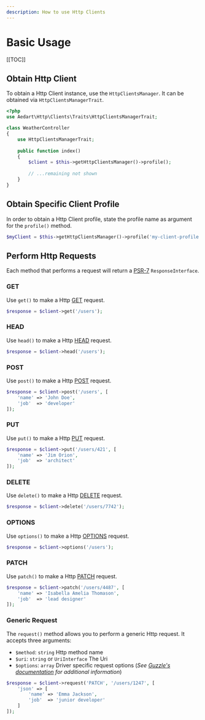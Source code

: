 ```yaml
---
description: How to use Http Clients
---
```


# Basic Usage

[[TOC]]

## Obtain Http Client

To obtain a Http Client instance, use the `HttpClientsManager`.
It can be obtained via `HttpClientsManagerTrait`.

```php
<?php
use Aedart\Http\Clients\Traits\HttpClientsManagerTrait;

class WeatherController
{
    use HttpClientsManagerTrait;
    
    public function index()
    {
        $client = $this->getHttpClientsManager()->profile();
        
        // ...remaining not shown
    }
}
```

## Obtain Specific Client Profile

In order to obtain a Http Client profile, state the profile name as argument for the `profile()` method. 

```php
$myClient = $this->getHttpClientsManager()->profile('my-client-profile');
```

## Perform Http Requests

Each method that performs a request will return a [PSR-7](https://www.php-fig.org/psr/psr-7/) `ResponseInterface`.

### GET

Use `get()` to make a Http [GET](https://developer.mozilla.org/en-US/docs/Web/HTTP/Methods/GET) request.

```php
$response = $client->get('/users');
```

### HEAD

Use `head()` to make a Http [HEAD](https://developer.mozilla.org/en-US/docs/Web/HTTP/Methods/HEAD) request.

```php
$response = $client->head('/users');
```

### POST

Use `post()` to make a Http [POST](https://developer.mozilla.org/en-US/docs/Web/HTTP/Methods/POST) request.

```php
$response = $client->post('/users', [
    'name' => 'John Doe',
    'job'  => 'developer'
]);
```

### PUT

Use `put()` to make a Http [PUT](https://developer.mozilla.org/en-US/docs/Web/HTTP/Methods/PUT) request.

```php
$response = $client->put('/users/421', [
    'name' => 'Jim Orion',
    'job'  => 'architect'
]);
```

### DELETE

Use `delete()` to make a Http [DELETE](https://developer.mozilla.org/en-US/docs/Web/HTTP/Methods/DELETE) request.

```php
$response = $client->delete('/users/7742');
```

### OPTIONS

Use `options()` to make a Http [OPTIONS](https://developer.mozilla.org/en-US/docs/Web/HTTP/Methods/OPTIONS) request.

```php
$response = $client->options('/users');
```

### PATCH

Use `patch()` to make a Http [PATCH](https://developer.mozilla.org/en-US/docs/Web/HTTP/Methods/PATCH) request.

```php
$response = $client->patch('/users/4487', [
    'name' => 'Isabella Amelia Thomason',
    'job'  => 'lead designer'
]);
```

### Generic Request

The `request()` method allows you to perform a generic Http request.
It accepts three arguments:

- `$method`: `string` Http method name
- `$uri`: `string` or `UriInterface` The Uri
- `$options`: `array` Driver specific request options (_See [Guzzle's documentation](http://docs.guzzlephp.org/en/stable/request-options.html) for additional information_)

```php
$response = $client->request('PATCH', '/users/1247', [
    'json' => [
        'name' => 'Emma Jackson',
        'job'  => 'junior developer'
    ]
]);
```
